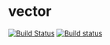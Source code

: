 # vector
[![Build Status](https://travis-ci.org/leprik0n/vector.svg?branch=vector_1)](https://travis-ci.org/leprik0n/vector)
[![Build status](https://ci.appveyor.com/api/projects/status/qkmi9uo2xbk67ul6?svg=true)](https://ci.appveyor.com/project/leprik0n/vector)
